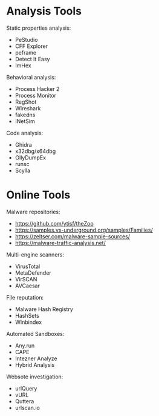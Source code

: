 # Analysis Tools
Static properties analysis:
- PeStudio
- CFF Explorer
- peframe
- Detect It Easy
- ImHex

Behavioral analysis:
- Process Hacker 2
- Process Monitor
- RegShot
- Wireshark
- fakedns
- INetSim

Code analysis:
- Ghidra
- x32dbg/x64dbg
- OllyDumpEx
- runsc
- Scylla

# Online Tools
Malware repositories:
- https://github.com/ytisf/theZoo
- https://samples.vx-underground.org/samples/Families/
- https://zeltser.com/malware-sample-sources/
- https://malware-traffic-analysis.net/

Multi-engine scanners:
- VirusTotal 
- MetaDefender 
- VirSCAN 
- AVCaesar

File reputation:
- Malware Hash Registry
- HashSets
- Winbindex

Automated Sandboxes:
- Any.run
- CAPE
- Intezner Analyze
- Hybrid Analysis

Websote investigation:
- urlQuery
- vURL
- Quttera
- urlscan.io
